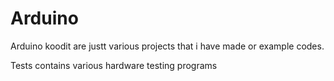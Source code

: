 # Arduino

Arduino koodit are justt various projects that i have made or example codes.

Tests contains various hardware testing programs
